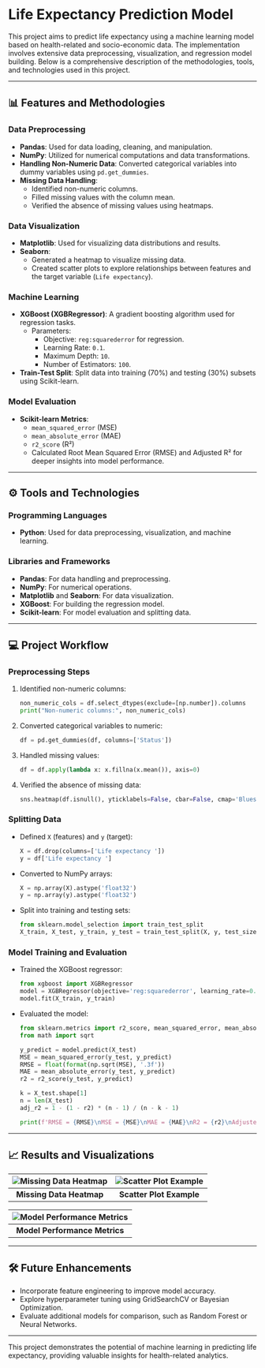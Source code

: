# Life Expectancy Prediction Model

This project aims to predict life expectancy using a machine learning model based on health-related and socio-economic data. The implementation involves extensive data preprocessing, visualization, and regression model building. Below is a comprehensive description of the methodologies, tools, and technologies used in this project.

---

## 📊 Features and Methodologies

### Data Preprocessing
- **Pandas**: Used for data loading, cleaning, and manipulation.
- **NumPy**: Utilized for numerical computations and data transformations.
- **Handling Non-Numeric Data**: Converted categorical variables into dummy variables using `pd.get_dummies`.
- **Missing Data Handling**:
  - Identified non-numeric columns.
  - Filled missing values with the column mean.
  - Verified the absence of missing values using heatmaps.

### Data Visualization
- **Matplotlib**: Used for visualizing data distributions and results.
- **Seaborn**:
  - Generated a heatmap to visualize missing data.
  - Created scatter plots to explore relationships between features and the target variable (`Life expectancy`).

### Machine Learning
- **XGBoost (XGBRegressor)**: A gradient boosting algorithm used for regression tasks.
  - Parameters:
    - Objective: `reg:squarederror` for regression.
    - Learning Rate: `0.1`.
    - Maximum Depth: `10`.
    - Number of Estimators: `100`.
- **Train-Test Split**: Split data into training (70%) and testing (30%) subsets using Scikit-learn.

### Model Evaluation
- **Scikit-learn Metrics**:
  - `mean_squared_error` (MSE)
  - `mean_absolute_error` (MAE)
  - `r2_score` (R²)
  - Calculated Root Mean Squared Error (RMSE) and Adjusted R² for deeper insights into model performance.

---

## ⚙️ Tools and Technologies

### Programming Languages
- **Python**: Used for data preprocessing, visualization, and machine learning.

### Libraries and Frameworks
- **Pandas**: For data handling and preprocessing.
- **NumPy**: For numerical operations.
- **Matplotlib** and **Seaborn**: For data visualization.
- **XGBoost**: For building the regression model.
- **Scikit-learn**: For model evaluation and splitting data.

---

## 💻 Project Workflow

### Preprocessing Steps
1. Identified non-numeric columns:
   ```python
   non_numeric_cols = df.select_dtypes(exclude=[np.number]).columns
   print("Non-numeric columns:", non_numeric_cols)
   ```
2. Converted categorical variables to numeric:
   ```python
   df = pd.get_dummies(df, columns=['Status'])
   ```
3. Handled missing values:
   ```python
   df = df.apply(lambda x: x.fillna(x.mean()), axis=0)
   ```
4. Verified the absence of missing data:
   ```python
   sns.heatmap(df.isnull(), yticklabels=False, cbar=False, cmap='Blues')
   ```

### Splitting Data
- Defined `X` (features) and `y` (target):
  ```python
  X = df.drop(columns=['Life expectancy '])
  y = df['Life expectancy ']
  ```
- Converted to NumPy arrays:
  ```python
  X = np.array(X).astype('float32')
  y = np.array(y).astype('float32')
  ```
- Split into training and testing sets:
  ```python
  from sklearn.model_selection import train_test_split
  X_train, X_test, y_train, y_test = train_test_split(X, y, test_size=0.3)
  ```

### Model Training and Evaluation
- Trained the XGBoost regressor:
  ```python
  from xgboost import XGBRegressor
  model = XGBRegressor(objective='reg:squarederror', learning_rate=0.1, max_depth=10, n_estimators=100)
  model.fit(X_train, y_train)
  ```
- Evaluated the model:
  ```python
  from sklearn.metrics import r2_score, mean_squared_error, mean_absolute_error
  from math import sqrt
  
  y_predict = model.predict(X_test)
  MSE = mean_squared_error(y_test, y_predict)
  RMSE = float(format(np.sqrt(MSE), '.3f'))
  MAE = mean_absolute_error(y_test, y_predict)
  r2 = r2_score(y_test, y_predict)
  
  k = X_test.shape[1]
  n = len(X_test)
  adj_r2 = 1 - (1 - r2) * (n - 1) / (n - k - 1)
  
  print(f'RMSE = {RMSE}\nMSE = {MSE}\nMAE = {MAE}\nR2 = {r2}\nAdjusted R2 = {adj_r2}')
  ```

---

## 📈 Results and Visualizations

| ![Missing Data Heatmap](images/missing_data_heatmap.png) | ![Scatter Plot Example](images/scatter_plot_example.png) |
|:--------------------------------------------------------:|:---------------------------------------------------------:|
| **Missing Data Heatmap**                                 | **Scatter Plot Example**                                  |

| ![Model Performance Metrics](images/performance_metrics.png) |
|:-----------------------------------------------------------:|
| **Model Performance Metrics**                              |

---

## 🛠 Future Enhancements
- Incorporate feature engineering to improve model accuracy.
- Explore hyperparameter tuning using GridSearchCV or Bayesian Optimization.
- Evaluate additional models for comparison, such as Random Forest or Neural Networks.

---

This project demonstrates the potential of machine learning in predicting life expectancy, providing valuable insights for health-related analytics.
